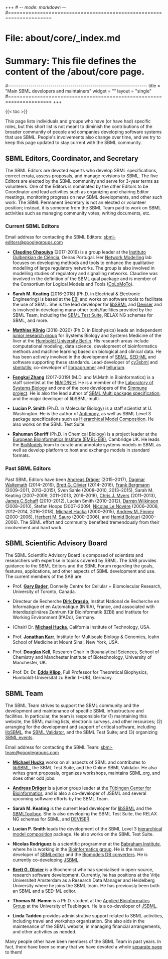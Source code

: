 +++ # -*- mode: markdown -*-
#=====================================================================
# File:    about/core/_index.md
# Summary: This file defines the content of the /about/core page.
#---------------------------------------------------------------------
title = "Main SBML developers and maintainers"
widget = ""
layout = "single"
#=====================================================================
+++

{{< toc >}}

This page lists individuals and groups who have (or have had) specific roles, but this short list is not meant to diminish the contributions of the broader community of people and companies developing software systems that use SBML. People's involvements also change over time, and we try to keep this page updated to stay current with the SBML community.

## SBML Editors, Coordinator, and Secretary

The SBML Editors are devoted experts who develop SBML specifications, correct errata, assess proposals, and manage revisions to SBML. The five Editors are elected by the SBML community and serve for 3-year terms as volunteers. One of the Editors is nominated by the other Editors to be Coordinator and lead activities such as organizing and chairing Editor meetings, monitoring progress on new SBML developments, and other such work. The SBML Permanent Secretary is not an elected or volunteer position; instead, it is someone from the SBML Team paid to work on SBML activities such as managing community votes, writing documents, etc.

### Current SBML Editors

Email address for contacting the SBML Editors: [sbml-editors@googlegroups.com](mailto:sbml-editors@googlegroups.com)

  - [**Claudine Chaouiya**](http://compbio.igc.gulbenkian.pt/nmd/node/14) (2017-2019) is a group leader at the [Instituto Gulbenkian de Ciência](http://www.igc.gulbenkian.pt/), Oeiras Portugal. Her [Network Modelling](http://compbio.igc.gulbenkian.pt/nmd/) lab focuses on developing methods and tools to enhance the qualitative modelling of large regulatory networks. The group is also involved in modelling studies of regulatory and signalling networks. Claudine was involved in the definition of the SBML qual package and is member of the Consortium for Logical Models and Tools ([CoLoMoTo](http://colomoto.org/)).

  - **Sarah M. Keating** (2016-2018) (Ph.D. in Electrical & Electronic Engineering) is based at the [EBI](http://www.ebi.ac.uk) and works on software tools to facilitate the use of SBML. She is the lead developer for [libSBML](http://sbml.org/Software/libSBML) and [Deviser](https://github.com/sbmlteam/deviser) and is involved in developing many other tools/facilities provided by the SBML Team, including the [SBML Test Suite](http://sbml.org/Software/SBML_Test_Suite), RELAX NG schemas for SBML, and more.

  - [**Matthias König**](http://livermetabolism.com/cv/) (2018-2020) (Ph.D.  in Biophysics) leads an independent [junior research group](https://livermetabolism.com) for Systems Biology and Systems Medicine of the liver at the [Humboldt University Berlin](https://www.hu-berlin.de). His research areas include computational modeling, data science, development of bioinformatics methods and machine learning based on biological and clinical data.  He has been actively involved in the development of [SBML](http://sbml.org), [SED-ML](http://sed-ml.org) and software supporting these standards. Lead-developer of [cy3sbml](https://github.com/matthiaskoenig/cy3sbml) and [sbmlutils](https://github.com/matthiaskoenig/sbmlutils); co-developer of [libroadrunner](http://libroadrunner.org/) and [tellurium](http://tellurium.analogmachine.org/).

  - [**Fengkai Zhang**](https://www.linkedin.com/in/fengkai-zhang-8aba2018) (2017-2019) (M.D. and M.Math in Bioinformatics) is a staff scientist at the [NIAID/NIH](https://www.niaid.nih.gov). He is a member of the [Laboratory of Systems Biology](https://www.niaid.nih.gov/research/lab-systems-biology) and one of the core developers of the [Simmune project](https://www.niaid.nih.gov/research/simmune-project). He is also the lead author of [SBML Multi package specification](http://sbml.org/Documents/Specifications/SBML_Level_3/Packages/multi), and the major developer of libSBML-multi.

  - **Lucian P. Smith** (Ph.D. in Molecular Biology) is a staff scientist at U.  Washington. He is the author of [Antimony](http://antimony.sourceforge.net), as well as SBML Level 3 package specifications such as [Hierarchical Model Composition](http://sbml.org/Documents/Specifications/SBML_Level_3/Packages/comp).  He also works on the SBML Test Suite.

  - **Rahuman Sheriff** (Ph.D. in Chemical Biology) is a project leader at the [European Bioinformatics Institute (EMBL-EBI)](https://www.ebi.ac.uk/), Cambridge UK. He leads the [BioModels](https://www.ebi.ac.uk/biomodels/) team to curate and annotate systems models in SBML as well as develop platform to host and exchange models in standard formats.

### Past SBML Editors

Past SBML Editors have been [Andreas Dräger](http://www.ra.cs.uni-tuebingen.de/mitarb/draeger/) (2015–2017), [Dagmar Waltemath](http://www.sbi.uni-rostock.de/team/single/dagmar-waltemath/) (2014–2016), [Brett G. Olivier](http://www.bgoli.net/blog/) (2014–2016), [Frank Bergmann](http://frank-fbergmann.blogspot.com/) (2009–2011, 2013–2015), Sven Sahle (2008–2010, 2013–2015), Sarah M. Keating (2007–2009, 2011–2013, 2016–2018), [Chris J.  Myers](http://www.async.ece.utah.edu/~myers/) (2011–2013), [James C.Schaff](http://www.ccam.uchc.edu/people/schaff/schaff.html) (2010–2012), Lucian Smith (2010–2012), [Darren Wilkinson](http://www.staff.ncl.ac.uk/d.j.wilkinson/) (2008–2010), Stefan Hoops (2007–2009), [Nicolas Le Novère](https://lenoverelab.org/members/Nicolas_Le_Novere) (2006–2008, 2012–2014, 2016–2018), [Michael Hucka](http://www.cds.caltech.edu/~mhucka/) (2000–2015), [Andrew M.  Finney](http://uk.linkedin.com/in/andrewmartinfinney) (2000–2006), [Herbert M.  Sauro](http://depts.washington.edu/bioe/people/core/sauro/sauro.html) (2000–2006), and [Hamid Bolouri](http://www.its.caltech.edu/~hbolouri/) (2000–2006). The SBML effort and community benefited tremendously from their involvement and hard work.

## SBML Scientific Advisory Board

The SBML Scientific Advisory Board is composed of scientists and researchers with expertise in topics covered by SBML. The SAB provides guidance to the SBML Editors and the SBML Forum regarding the goals, features, applications, and other aspects of SBML development and use.  The current members of the SAB are:

  - Prof. [**Gary Bader**](http://baderlab.org/GaryBader), Donnelly Centre for Cellular + Biomolecular Research, University of Toronto, Canada.

  - Directeur de Recherche [**Dirk Drasdo**](https://www.rocq.inria.fr/bang/DD/drasdo.html), Institut National de Recherche en Informatique et en Automatique (INRIA), France, and associated with Interdisziplinäres Zentrum für Bioinformatik (IZBI) and Institute for Working Environment (IfADo), Germany.

  - (Chair) Dr. [**Michael Hucka**](http://www.cds.caltech.edu/~mhucka/), California Institute of Technology, USA.

  - Prof. [**Jonathan Karr**](http://www.mountsinai.org/profiles/jonathan-karr), Institute for Multiscale Biology & Genomics, Icahn School of Medicine at Mount Sinai, New York, USA.

  - Prof. [**Douglas Kell**](http://dbkgroup.org/dbk.htm), Research Chair in Bioanalytical Sciences, School of Chemistry and Manchester Institute of Biotechnology, University of Manchester, UK.

  - Prof. Dr. Dr. [**Edda Klipp**](https://www2.hu-berlin.de/biologie/theorybp/?goto=cv_klipp), Full Professor for Theoretical Biophysics, Humboldt-Universität zu Berlin (HUB), Germany.

## SBML Team

The SBML Team strives to support the SBML community and the development and maintenance of specific SBML infrastructure and facilities. In particular, the team is responsible for (1) maintaining this website, the SBML mailing lists, electronic surveys, and other resources; (2) arranging for the development and support of critical software, including [libSBML](Software/libSBML), the [SBML Validator](Facilities/Validator), and the SBML Test Suite; and (3) organizing [SBML events](Events).

Email address for contacting the SBML Team: <sbml-team@googlegroups.com>

  - [**Michael Hucka**](http://www.cds.caltech.edu/~mhucka/) works on all aspects of SBML and contributes to [libSBML](Software/libSBML "wikilink"), the SBML Test Suite, and the Online SBML Validator. He also writes grant proposals, organizes workshops, maintains SBML.org, and does other odd jobs.

  - [**Andreas Dräger**](http://draeger-lab.org/) is a junior group leader at the [Tübingen Center for Bioinformatics](http://www.zbit.uni-tuebingen.de), and is also a co-developer of JSBML and several upcoming software efforts by the SBML Team.

  - **Sarah M. Keating** is the current lead developer for [libSBML](Software/libSBML "wikilink") and the [ SBMLToolbox](Software/SBMLToolbox "wikilink"). She is also developing the SBML Test Suite, the RELAX NG schemas for SBML, and [DEVISER](http://www.github.com/sbmlteam/deviser).

  - **Lucian P. Smith** leads the development of the SBML Level 3 [ hierarchical model composition](Community/Wiki/SBML_Level_3_Proposals/Hierarchical_Model_Composition "wikilink") package. He also works on the SBML Test Suite.

  - **Nicolas Rodriguez** is a scientific programmer at the [Babraham Institute](http://www.babraham.ac.uk), where he is working in the [Bioinformatics group](https://www.bioinformatics.babraham.ac.uk/).  He is the main developer of [SBMLeditor](http://www.ebi.ac.uk/compneur-srv/SBMLeditor.html) and the [Biomodels DB converters](http://www.ebi.ac.uk/compneur-srv/sbml/converters/). He is currently co-developing [JSBML](http://sbml.org/Software/JSBML).

  - [**Brett G. Olivier**](http://www.bgoli.net) is a Biochemist who has specialised in open-source, research software development.  Currently, he has positions at the Vrije Universiteit Amsterdam as a Research Data Manager and Heidelberg University where he joins the SBML team. He has previously been both an SBML and a SED-ML editor.

  - **Thomas M. Hamm** is a Ph.D. student at the [Applied Bioinformatics Group](http://abi.inf.uni-tuebingen.de/) at the University of Tuebingen. He is a co-developer of [JSBML](http://sbml.org/Software/JSBML).

  - **Linda Taddeo** provides administrative support related to SBML activities, including travel and workshop organization. She also aids in the maintenance of the SBML website, in managing financial arrangements, and other activities as needed.

Many people other have been members of the SBML Team in past years. In fact, there have been so many that we have devoted a whole [separate page](/about/core/past-sbml-team) to them!

